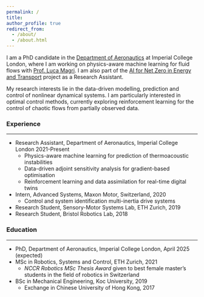 ```yaml
---
permalink: /
title: 
author_profile: true
redirect_from: 
  - /about/
  - /about.html
---
```

I am a PhD candidate in the <a href="https://www.imperial.ac.uk/aeronautics/">Department of Aeronautics</a> at Imperial College London, where I am working on physics-aware machine learning for fluid flows with <a href="https://magrilab.ae.ic.ac.uk/">Prof. Luca Magri</a>. I am also part of the <a href="https://www.imperial.ac.uk/ai-net-zero/">AI for Net Zero in Energy and Transport</a> project as a Research Assistant.

My research interests lie in the data-driven modelling, prediction and control of nonlinear dynamical systems. I am particularly interested in optimal control methods, currently exploring reinforcement learning for the control of chaotic flows from partially observed data.

### Experience
***
* Research Assistant, Department of Aeronautics, Imperial College London 2021-Present
  * Physics-aware machine learning for prediction of thermoacoustic instabilities
  * Data-driven adjoint sensitivity analysis for gradient-based optimisation
  * Reinforcement learning and data assimilation for real-time digital twins
* Intern, Advanced Systems, Maxon Motor, Switzerland, 2020
  * Control and system identification multi-inertia drive systems
* Research Student, Sensory-Motor Systems Lab, ETH Zurich, 2019
* Research Student, Bristol Robotics Lab, 2018

### Education
***
* PhD, Department of Aeronautics, Imperial College London, April 2025 (expected)
* MSc in Robotics, Systems and Control, ETH Zurich, 2021
  * *NCCR Robotics MSc Thesis Award* given to best female master’s students in 	the field of robotics in Switzerland
* BSc in Mechanical Engineering, Koc University, 2019
  * Exchange in Chinese University of Hong Kong, 2017